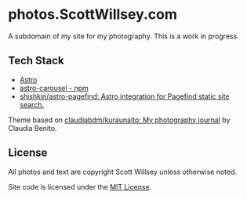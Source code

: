# photos.ScottWillsey.com

A subdomain of my site for my photography. This is a work in progress.

## Tech Stack

- [Astro](https://astro.build/)
- [astro-carousel - npm](https://www.npmjs.com/package/astro-carousel)
- [shishkin/astro-pagefind: Astro integration for Pagefind static site search.](https://github.com/shishkin/astro-pagefind)

Theme based on [claudiabdm/kuraunaito: My photography journal](https://github.com/claudiabdm/kuraunaito) by Claudia Benito.

## License

All photos and text are copyright Scott Willsey unless otherwise noted.

Site code is licensed under the [MIT License](https://opensource.org/licenses/MIT).
